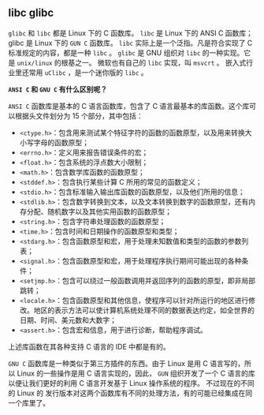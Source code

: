 ## libc glibc

`glibc` 和 `libc` 都是 Linux 下的 C 函数库。
`libc` 是 Linux 下的 ANSI C 函数库；glibc 是 Linux 下的 `GUN C` 函数库。
`libc` 实际上是一个泛指。凡是符合实现了 C 标准规定的内容，都是一种 `libc` 。
`glibc` 是 GNU 组织对 `libc` 的一种实现。它是 `unix/linux` 的根基之一。
微软也有自己的 `libc` 实现，叫 `msvcrt` 。
嵌入式行业里还常用 `uClibc` ，是一个迷你版的 `libc` 。 

**`ANSI C` 和 `GNU C` 有什么区别呢？**

`ANSI C` 函数库是基本的 C 语言函数库，包含了 C 语言最基本的库函数。这个库可以根据头文件划分为 15 个部分，其中包括：
* `<ctype.h>`：包含用来测试某个特征字符的函数的函数原型，以及用来转换大小写字母的函数原型；
* `<errno.h>`：定义用来报告错误条件的宏；
* `<float.h>`：包含系统的浮点数大小限制；
* `<math.h>`：包含数学库函数的函数原型；
* `<stddef.h>`：包含执行某些计算 C 所用的常见的函数定义；
* `<stdio.h>`：包含标准输入输出库函数的函数原型，以及他们所用的信息；
* `<stdlib.h>`：包含数字转换到文本，以及文本转换到数字的函数原型，还有内存分配、随机数字以及其他实用函数的函数原型；
* `<string.h>`：包含字符串处理函数的函数原型；
* `<time.h>`：包含时间和日期操作的函数原型和类型；
* `<stdarg.h>`：包含函数原型和宏，用于处理未知数值和类型的函数的参数列表；
* `<signal.h>`：包含函数原型和宏，用于处理程序执行期间可能出现的各种条件；
* `<setjmp.h>`：包含可以绕过一般函数调用并返回序列的函数的原型，即非局部跳转；
* `<locale.h>`：包含函数原型和其他信息，使程序可以针对所运行的地区进行修改。地区的表示方法可以使计算机系统处理不同的数据表达约定，如全世界的日期、时间、美元数和大数字；
* `<assert.h>`：包含宏和信息，用于进行诊断，帮助程序调试。

上述库函数在其各种支持 C 语言的 IDE 中都是有的。

`GNU C` 函数库是一种类似于第三方插件的东西。由于 Linux 是用 C 语言写的，所以 Linux 的一些操作是用 C 语言实现的，因此，
`GUN` 组织开发了一个 C 语言的库 以便让我们更好的利用 C 语言开发基于 Linux 操作系统的程序。 不过现在的不同的 Linux 的
发行版本对这两个函数库有不同的处理方法，有的可能已经集成在同一个库里了。